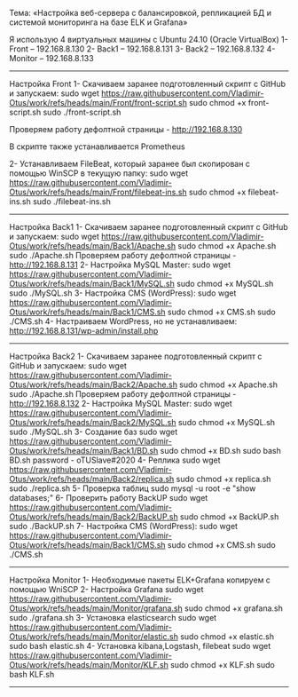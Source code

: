 Тема: «Настройка веб-сервера с балансировкой, репликацией БД и системой мониторинга на базе ELK и Grafana»

Я использую 4 виртуальных машины с Ubuntu 24.10 (Oracle VirtualBox)
1-	Front – 192.168.8.130 
2-	Back1 – 192.168.8.131
3-	Back2 – 192.168.8.132
4-	Monitor – 192.168.8.133

________________________________________________________________
Настройка Front
1-	Скачиваем заранее подготовленный скрипт с GitHub и запускаем:
sudo wget https://raw.githubusercontent.com/Vladimir-Otus/work/refs/heads/main/Front/front-script.sh
sudo chmod +x front-script.sh
sudo ./front-script.sh

Проверяем работу дефолтной страницы - http://192.168.8.130

В скрипте также устанавливается Prometheus

2-	Устанавливаем FileBeat, который заранее был скопирован с помощью WinSCP в текущую папку:
sudo wget https://raw.githubusercontent.com/Vladimir-Otus/work/refs/heads/main/Front/filebeat-ins.sh
sudo chmod +x filebeat-ins.sh
sudo ./filebeat-ins.sh
_________________________________________________________________
Настройка Back1
1-	Скачиваем заранее подготовленный скрипт с GitHub и запускаем:
sudo wget https://raw.githubusercontent.com/Vladimir-Otus/work/refs/heads/main/Back1/Apache.sh
sudo chmod +x Apache.sh
sudo ./Apache.sh
Проверяем работу дефолтной страницы - http://192.168.8.131
2-	Настройка MySQL Master:
sudo wget https://raw.githubusercontent.com/Vladimir-Otus/work/refs/heads/main/Back1/MySQL.sh
sudo chmod +x MySQL.sh
sudo ./MySQL.sh
3-	Настройка CMS (WordPress):
sudo wget https://raw.githubusercontent.com/Vladimir-Otus/work/refs/heads/main/Back1/CMS.sh
sudo chmod +x CMS.sh
sudo ./CMS.sh
4-	Настраиваем WordPress, но не устанавливаем:
http://192.168.8.131/wp-admin/install.php
___________________________________________________________________
Настройка Back2
1-	Скачиваем заранее подготовленный скрипт с GitHub и запускаем:
sudo wget https://raw.githubusercontent.com/Vladimir-Otus/work/refs/heads/main/Back2/Apache.sh
sudo chmod +x Apache.sh
sudo ./Apache.sh
Проверяем работу дефолтной страницы - http://192.168.8.132
2-	Настройка MySQL Master:
sudo wget https://raw.githubusercontent.com/Vladimir-Otus/work/refs/heads/main/Back2/MySQL.sh
sudo chmod +x MySQL.sh
sudo ./MySQL.sh
3-	Создание баз
sudo wget https://raw.githubusercontent.com/Vladimir-Otus/work/refs/heads/main/Back1/BD.sh
sudo chmod +x BD.sh
sudo bash BD.sh
password - oTUSlave#2020
4-	Реплика
sudo wget https://raw.githubusercontent.com/Vladimir-Otus/work/refs/heads/main/Back2/replica.sh
sudo chmod +x replica.sh
sudo ./replica.sh
5-	Проверка таблиц
sudo mysql -u root -e "show databases;"
6-	Проверить работу BackUP
sudo wget https://raw.githubusercontent.com/Vladimir-Otus/work/refs/heads/main/Back2/BackUP.sh
sudo chmod +x BackUP.sh
sudo ./BackUP.sh
7-	Настройка CMS (WordPress):
sudo wget https://raw.githubusercontent.com/Vladimir-Otus/work/refs/heads/main/Back1/CMS.sh
sudo chmod +x CMS.sh
sudo ./CMS.sh
_______________________________________________________________________
Настройка Monitor
1-	Необходимые пакеты ELK+Grafana копируем с помощью WniSCP
2-	Настройка Grafana
sudo wget https://raw.githubusercontent.com/Vladimir-Otus/work/refs/heads/main/Monitor/grafana.sh
sudo chmod +x grafana.sh
sudo ./grafana.sh
3-	Установка elasticsearch
sudo wget https://raw.githubusercontent.com/Vladimir-Otus/work/refs/heads/main/Monitor/elastic.sh
sudo chmod +x elastic.sh
sudo bash elastic.sh
4-	Установка kibana,Logstash, filebeat
sudo wget https://raw.githubusercontent.com/Vladimir-Otus/work/refs/heads/main/Monitor/KLF.sh
sudo chmod +x KLF.sh
sudo bash KLF.sh
_________________________________________________________________________
